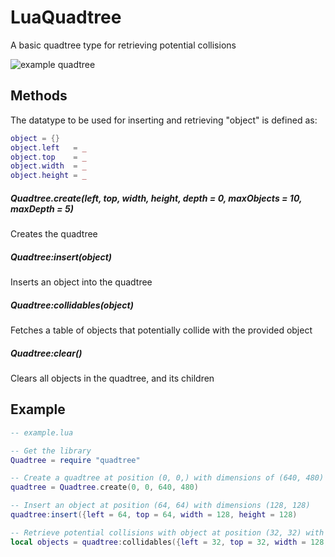 # LuaQuadtree
A basic quadtree type for retrieving potential collisions

![example quadtree](https://cloud.githubusercontent.com/assets/8511306/9291243/e1edad9c-43f7-11e5-8956-a5894201bbca.png)

## Methods

The datatype to be used for inserting and retrieving "object" is defined as:

``` Lua
object = {}
object.left   = _
object.top    = _
object.width  = _
object.height = _
```

##### Quadtree.create(left, top, width, height, depth = 0, maxObjects = 10, maxDepth = 5)

Creates the quadtree


##### Quadtree:insert(object)

Inserts an object into the quadtree

##### Quadtree:collidables(object)

Fetches a table of objects that potentially collide with the provided object

##### Quadtree:clear()

Clears all objects in the quadtree, and its children

## Example

``` Lua
-- example.lua

-- Get the library
Quadtree = require "quadtree"

-- Create a quadtree at position (0, 0,) with dimensions of (640, 480)
quadtree = Quadtree.create(0, 0, 640, 480)

-- Insert an object at position (64, 64) with dimensions (128, 128)
quadtree:insert({left = 64, top = 64, width = 128, height = 128)

-- Retrieve potential collisions with object at position (32, 32) with dimensions (128, 128)
local objects = quadtree:collidables({left = 32, top = 32, width = 128, height = 128})
```
